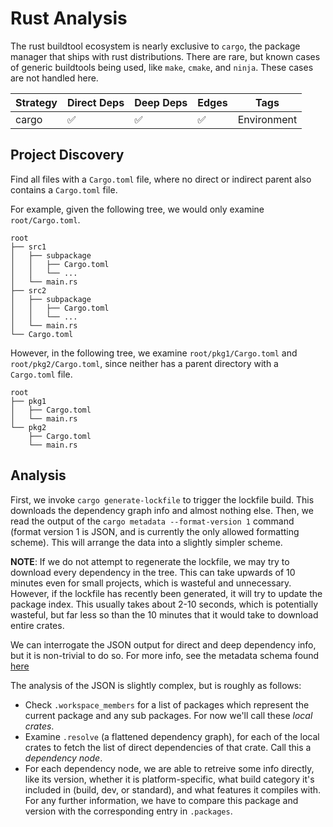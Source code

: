 # Rust Analysis

The rust buildtool ecosystem is nearly exclusive to `cargo`, the package manager
that ships with rust distributions. There are rare, but known cases of generic
buildtools being used, like `make`, `cmake`, and `ninja`.  These cases are not
handled here.

| Strategy | Direct Deps | Deep Deps | Edges | Tags         |
| ---      | ---         | ---       | ---   | ---          |
| cargo    | ✅          | ✅        | ✅    | Environment  |

## Project Discovery

Find all files with a `Cargo.toml` file, where no direct or indirect parent also
contains a `Cargo.toml` file.

For example, given the following tree, we would only examine `root/Cargo.toml`.

```
root
├── src1
│   ├── subpackage
│   │   ├── Cargo.toml
│   │   └── ...
│   └── main.rs
├── src2
│   ├── subpackage
│   │   ├── Cargo.toml
│   │   └── ...
│   └── main.rs
└── Cargo.toml
```

However, in the following tree, we examine `root/pkg1/Cargo.toml` and
`root/pkg2/Cargo.toml`, since neither has a parent directory with a `Cargo.toml`
file.

```
root
├── pkg1
│   ├── Cargo.toml
│   └── main.rs
└── pkg2
    ├── Cargo.toml
    └── main.rs
```

## Analysis

First, we invoke `cargo generate-lockfile` to trigger the lockfile build.  This
downloads the dependency graph info and almost nothing else.  Then, we read the
output of the `cargo metadata --format-version 1` command (format version 1 is JSON,
and is currently the only allowed formatting scheme).  This will arrange the data
into a slightly simpler scheme.

**NOTE**: If we do not attempt to regenerate the lockfile, we may try to download
every dependency in the tree.  This can take upwards of 10 minutes even for small
projects, which is wasteful and unnecessary.  However, if the lockfile has recently
been generated, it will try to update the package index.  This usually takes about
2-10 seconds, which is potentially wasteful, but far less so than the 10 minutes
that it would take to download entire crates.

We can interrogate the JSON output for direct and deep dependency info, but it is
non-trivial to do so.  For more info, see the metadata schema found
[here](https://doc.rust-lang.org/cargo/commands/cargo-metadata.html)

The analysis of the JSON is slightly complex, but is roughly as follows:

* Check `.workspace_members` for a list of packages which represent the current
package and any sub packages.  For now we'll call these *local crates*.
* Examine `.resolve` (a flattened dependency graph), for each of the local crates to
fetch the list of direct dependencies of that crate.  Call this a *dependency node*.
* For each dependency node, we are able to retreive some info directly, like its
version, whether it is platform-specific, what build category it's included in
(build, dev, or standard), and what features it compiles with.  For any further
information, we have to compare this package and version with the corresponding
entry in `.packages`.
